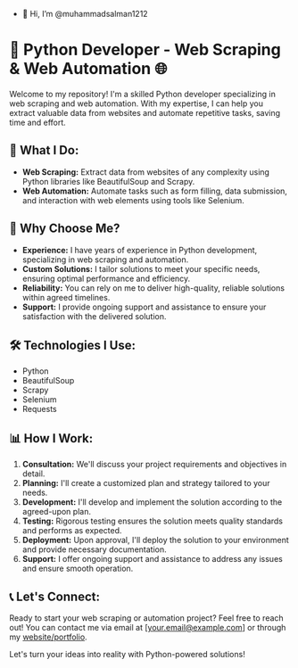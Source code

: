 - 👋 Hi, I’m @muhammadsalman1212
# 🐍 Python Developer - Web Scraping & Web Automation 🌐

Welcome to my repository! I'm a skilled Python developer specializing in web scraping and web automation. With my expertise, I can help you extract valuable data from websites and automate repetitive tasks, saving time and effort.

## 🚀 What I Do:

- **Web Scraping:** Extract data from websites of any complexity using Python libraries like BeautifulSoup and Scrapy.
- **Web Automation:** Automate tasks such as form filling, data submission, and interaction with web elements using tools like Selenium.

## 🎯 Why Choose Me?

- **Experience:** I have years of experience in Python development, specializing in web scraping and automation.
- **Custom Solutions:** I tailor solutions to meet your specific needs, ensuring optimal performance and efficiency.
- **Reliability:** You can rely on me to deliver high-quality, reliable solutions within agreed timelines.
- **Support:** I provide ongoing support and assistance to ensure your satisfaction with the delivered solution.

## 🛠️ Technologies I Use:

- Python
- BeautifulSoup
- Scrapy
- Selenium
- Requests

## 📊 How I Work:

1. **Consultation:** We'll discuss your project requirements and objectives in detail.
2. **Planning:** I'll create a customized plan and strategy tailored to your needs.
3. **Development:** I'll develop and implement the solution according to the agreed-upon plan.
4. **Testing:** Rigorous testing ensures the solution meets quality standards and performs as expected.
5. **Deployment:** Upon approval, I'll deploy the solution to your environment and provide necessary documentation.
6. **Support:** I offer ongoing support and assistance to address any issues and ensure smooth operation.

## 📞 Let's Connect:

Ready to start your web scraping or automation project? Feel free to reach out! You can contact me via email at [your.email@example.com] or through my [website/portfolio](https://www.example.com).

Let's turn your ideas into reality with Python-powered solutions!
